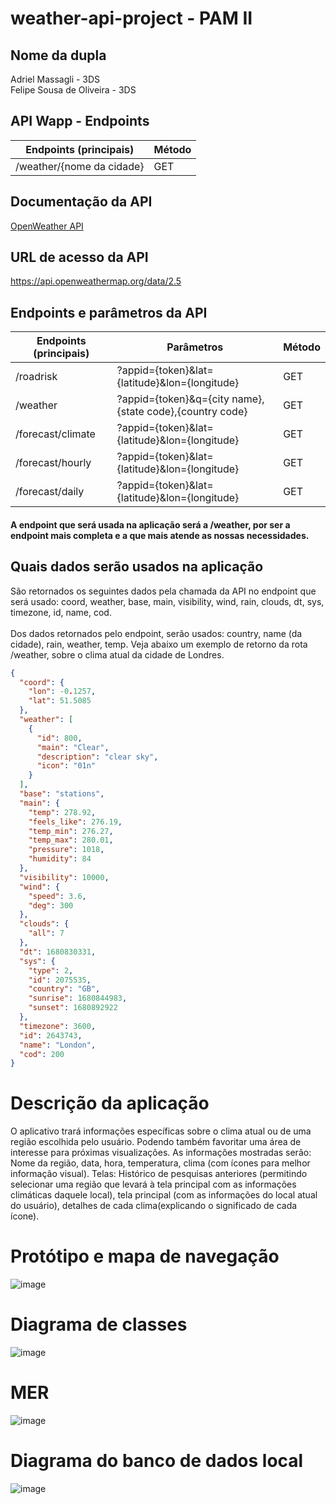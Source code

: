 # weather-api-project - PAM II

## Nome da dupla
Adriel Massagli - 3DS <br>
Felipe Sousa de Oliveira - 3DS

## API Wapp - Endpoints
| Endpoints (principais)   |  Método      |
| -------------------------|--------------|
|/weather/{nome da cidade} | GET          |

## Documentação da API
[OpenWeather API](https://openweathermap.org/current#name)

## URL de acesso da API
https://api.openweathermap.org/data/2.5

## Endpoints e parâmetros da API

| Endpoints (principais)  | Parâmetros                                              | Método      |
| ------------------------| --------------------------------------------------------|-------------|
|/roadrisk                | ?appid={token}&lat={latitude}&lon={longitude}           | GET         |
|/weather                 | ?appid={token}&q={city name},{state code},{country code}| GET         |         
|/forecast/climate        | ?appid={token}&lat={latitude}&lon={longitude}           | GET         |
|/forecast/hourly         | ?appid={token}&lat={latitude}&lon={longitude}           | GET         |
|/forecast/daily          | ?appid={token}&lat={latitude}&lon={longitude}           | GET         |

#### A endpoint que será usada na aplicação será a /weather, por ser a endpoint mais completa e a que mais atende as nossas necessidades.

## Quais dados serão usados na aplicação
São retornados os seguintes dados pela chamada da API no endpoint que será usado: coord, weather, base, main, visibility, wind, rain, clouds, dt, sys, timezone, id, name, cod.    <br>                               
Dos dados retornados pelo endpoint, serão usados: country, name (da cidade), rain, weather, temp. Veja abaixo um exemplo de retorno da rota /weather, sobre o clima atual da cidade de Londres.
```json
{
  "coord": {
    "lon": -0.1257,
    "lat": 51.5085
  },
  "weather": [
    {
      "id": 800,
      "main": "Clear",
      "description": "clear sky",
      "icon": "01n"
    }
  ],
  "base": "stations",
  "main": {
    "temp": 278.92,
    "feels_like": 276.19,
    "temp_min": 276.27,
    "temp_max": 280.01,
    "pressure": 1018,
    "humidity": 84
  },
  "visibility": 10000,
  "wind": {
    "speed": 3.6,
    "deg": 300
  },
  "clouds": {
    "all": 7
  },
  "dt": 1680830331,
  "sys": {
    "type": 2,
    "id": 2075535,
    "country": "GB",
    "sunrise": 1680844983,
    "sunset": 1680892922
  },
  "timezone": 3600,
  "id": 2643743,
  "name": "London",
  "cod": 200
}
```

# Descrição da aplicação
O aplicativo trará informações específicas sobre o clima atual ou de uma região escolhida pelo usuário. Podendo também favoritar uma área de interesse para próximas visualizações.
As informações mostradas serão: Nome da região, data, hora, temperatura, clima (com ícones para melhor informação visual).
Telas: Histórico de pesquisas anteriores (permitindo selecionar uma região que levará à tela principal com as informações climáticas daquele local), tela principal (com as informações do local atual do usuário), detalhes de cada clima(explicando o significado de cada ícone).

# Protótipo e mapa de navegação
![image](https://user-images.githubusercontent.com/91497871/236343406-f330d7e9-1c7c-4ef6-a64f-01e6fc1fddb1.png)

# Diagrama de classes
![image](https://user-images.githubusercontent.com/91497871/236342698-276a5386-53aa-4263-982a-1bad0234fc7b.png)

# MER
![image](https://github.com/ulipese/weather-api-project/assets/70922407/3f52f11b-ad00-4643-baad-583762ca5d62)


# Diagrama do banco de dados local
![image](https://user-images.githubusercontent.com/91497871/236342750-add4da86-7c56-4d0b-8291-0ca36a8d0fc0.png)

